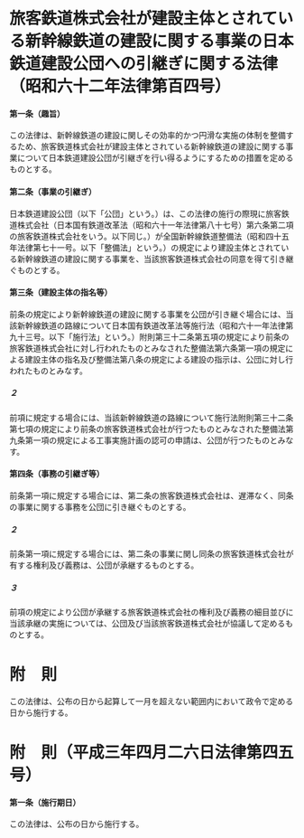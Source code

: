 # 旅客鉄道株式会社が建設主体とされている新幹線鉄道の建設に関する事業の日本鉄道建設公団への引継ぎに関する法律（昭和六十二年法律第百四号）
#### 第一条（趣旨）
この法律は、新幹線鉄道の建設に関しその効率的かつ円滑な実施の体制を整備するため、旅客鉄道株式会社が建設主体とされている新幹線鉄道の建設に関する事業について日本鉄道建設公団が引継ぎを行い得るようにするための措置を定めるものとする。
#### 第二条（事業の引継ぎ）
日本鉄道建設公団（以下「公団」という。）は、この法律の施行の際現に旅客鉄道株式会社（日本国有鉄道改革法（昭和六十一年法律第八十七号）第六条第二項の旅客鉄道株式会社をいう。以下同じ。）が全国新幹線鉄道整備法（昭和四十五年法律第七十一号。以下「整備法」という。）の規定により建設主体とされている新幹線鉄道の建設に関する事業を、当該旅客鉄道株式会社の同意を得て引き継ぐものとする。
#### 第三条（建設主体の指名等）
前条の規定により新幹線鉄道の建設に関する事業を公団が引き継ぐ場合には、当該新幹線鉄道の路線について日本国有鉄道改革法等施行法（昭和六十一年法律第九十三号。以下「施行法」という。）附則第三十二条第五項の規定により前条の旅客鉄道株式会社に対し行われたものとみなされた整備法第六条第一項の規定による建設主体の指名及び整備法第八条の規定による建設の指示は、公団に対し行われたものとみなす。
##### ２
前項に規定する場合には、当該新幹線鉄道の路線について施行法附則第三十二条第七項の規定により前条の旅客鉄道株式会社が行つたものとみなされた整備法第九条第一項の規定による工事実施計画の認可の申請は、公団が行つたものとみなす。
#### 第四条（事務の引継ぎ等）
前条第一項に規定する場合には、第二条の旅客鉄道株式会社は、遅滞なく、同条の事業に関する事務を公団に引き継ぐものとする。
##### ２
前条第一項に規定する場合には、第二条の事業に関し同条の旅客鉄道株式会社が有する権利及び義務は、公団が承継するものとする。
##### ３
前項の規定により公団が承継する旅客鉄道株式会社の権利及び義務の細目並びに当該承継の実施については、公団及び当該旅客鉄道株式会社が協議して定めるものとする。
# 附　則
この法律は、公布の日から起算して一月を超えない範囲内において政令で定める日から施行する。
# 附　則（平成三年四月二六日法律第四五号）
#### 第一条（施行期日）
この法律は、公布の日から施行する。
